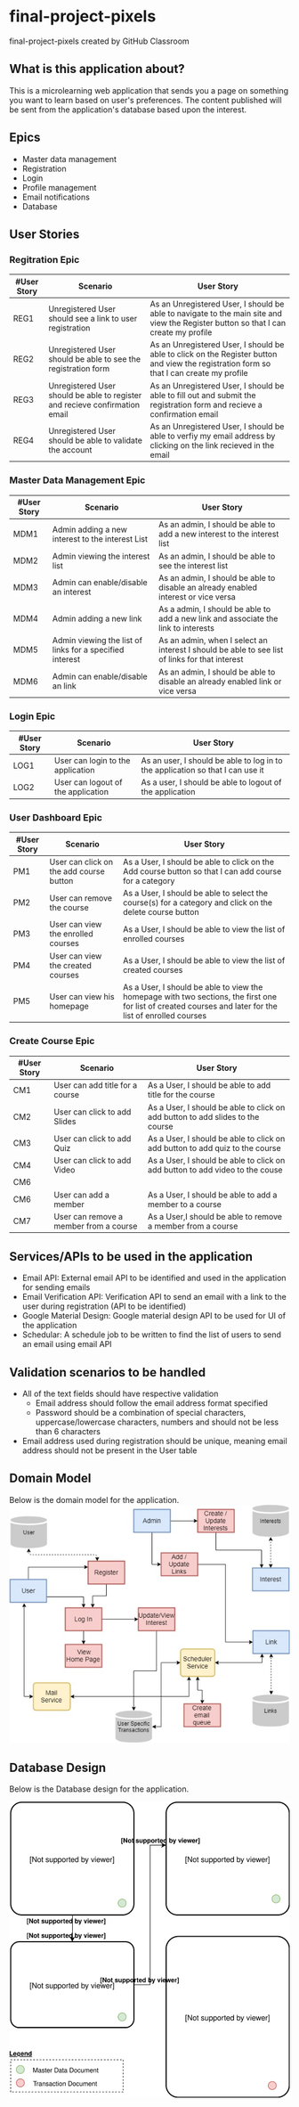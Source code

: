 # final-project-pixels
final-project-pixels created by GitHub Classroom

## What is this application about?
This is a microlearning web application that sends you a page on something you want to learn based on user's preferences. The content published will be sent from the application's database based upon the interest.

## Epics
- Master data management
- Registration
- Login
- Profile management
- Email notifications
- Database 

## User Stories

### Regitration Epic
|#User Story|Scenario|User Story|
|---|---|---|
|REG1|Unregistered User should see a link to user registration|As an Unregistered User, I should be able to navigate to the main site and view the Register button so that I can create my profile|
|REG2|Unregistered User should be able to see the registration form|As an Unregistered User, I should be able to click on the Register button and view the registration form so that I can create my profile|
|REG3|Unregistered User should be able to register and recieve confirmation email|As an Unregistered User, I should be able to fill out and submit the registration form and recieve a confirmation email|
|REG4|Unregistered User should be able to validate the account|As an Unregistered User, I should be able to verfiy my email address by clicking on the link recieved in the email|


### Master Data Management Epic
|#User Story|Scenario|User Story|
|---|---|---|
|MDM1|Admin adding a new interest to the interest List|As an admin, I should be able to add a new interest to the interest list|
|MDM2|Admin viewing the interest list|As an admin, I should be able to see the interest list|
|MDM3|Admin can enable/disable an interest|As an admin, I should be able to disable an already enabled interest or vice versa|
|MDM4|Admin adding a new link| As a admin, I should be able to add a new link and associate the link to interests|
|MDM5|Admin viewing the list of links for a specified interest|As an admin, when I select an interest I should be able to see list of links for that interest|
|MDM6|Admin can enable/disable an link|As an admin, I should be able to disable an already enabled link or vice versa|


### Login Epic
|#User Story|Scenario|User Story|
|---|---|---|
|LOG1|User can login to the application|As an user, I should be able to log in to the application so that I can use it|
|LOG2|User can logout of the application|As a user, I should be able to logout of the application|


### User Dashboard Epic
|#User Story|Scenario|User Story|
|---|---|---|
|PM1|User can click on the add course button|As a User, I should be able to click on the Add course button so that I can add course for a category|
|PM2|User can remove the course|As a User, I should be able to select the course(s) for a category and click on the delete course button|
|PM3|User can view the enrolled courses|As a User, I should be able to view the list of enrolled courses|
|PM4|User can view the created courses|As a User, I should be able to view the list of created courses|
|PM5|User can view his homepage|As a User, I should be able to view the homepage with two sections, the first one for list of created courses and later for the list of enrolled courses|

### Create Course Epic
|#User Story|Scenario|User Story|
|---|---|---|
|CM1|User can add title for a course|As a User, I should be able to add title for the course|
|CM2|User can click to add Slides|As a User, I should be able to click on add button to add slides to the course|
|CM3|User can click to add Quiz|As a User, I should be able to click on add button to add quiz to the course|
|CM4|User can click to add Video|As a User, I should be able to click on add button to add video to the couse|
|CM6
|CM6|User can add a member|As a User, I should be able to add a member to a course|
|CM7|User can remove a member from a course|As a User,I should be able to remove a member from a course|


## Services/APIs to be used in the application
- Email API: External email API to be identified and used in the application for sending emails
- Email Verification API: Verification API to send an email with a link to the user during registration (API to be identified)
- Google Material Design: Google material design API to be used for UI of the application
- Schedular: A schedule job to be written to find the list of users to send an email using email API

## Validation scenarios to be handled
- All of the text fields should have respective validation
  - Email address should follow the email address format specified
  - Password should be a combination of special characters, uppercase/lowercase characters, numbers and should not be less than 6 characters
- Email address used during registration should be unique, meaning email address should not be present in the User table

## Domain Model
Below is the domain model for the application.
![alt text](/assets/EduMail.jpg?raw=true "Optional Title")

## Database Design
Below is the Database design for the application.

![alt text](/assets/database_design.svg)


